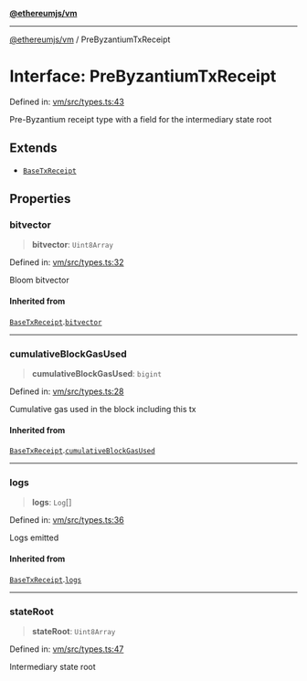 [**@ethereumjs/vm**](../README.md)

***

[@ethereumjs/vm](../README.md) / PreByzantiumTxReceipt

# Interface: PreByzantiumTxReceipt

Defined in: [vm/src/types.ts:43](https://github.com/Dargon789/ethereumjs-monorepo/blob/master/packages/vm/src/types.ts#L43)

Pre-Byzantium receipt type with a field
for the intermediary state root

## Extends

- [`BaseTxReceipt`](BaseTxReceipt.md)

## Properties

### bitvector

> **bitvector**: `Uint8Array`

Defined in: [vm/src/types.ts:32](https://github.com/Dargon789/ethereumjs-monorepo/blob/master/packages/vm/src/types.ts#L32)

Bloom bitvector

#### Inherited from

[`BaseTxReceipt`](BaseTxReceipt.md).[`bitvector`](BaseTxReceipt.md#bitvector)

***

### cumulativeBlockGasUsed

> **cumulativeBlockGasUsed**: `bigint`

Defined in: [vm/src/types.ts:28](https://github.com/Dargon789/ethereumjs-monorepo/blob/master/packages/vm/src/types.ts#L28)

Cumulative gas used in the block including this tx

#### Inherited from

[`BaseTxReceipt`](BaseTxReceipt.md).[`cumulativeBlockGasUsed`](BaseTxReceipt.md#cumulativeblockgasused)

***

### logs

> **logs**: `Log`[]

Defined in: [vm/src/types.ts:36](https://github.com/Dargon789/ethereumjs-monorepo/blob/master/packages/vm/src/types.ts#L36)

Logs emitted

#### Inherited from

[`BaseTxReceipt`](BaseTxReceipt.md).[`logs`](BaseTxReceipt.md#logs)

***

### stateRoot

> **stateRoot**: `Uint8Array`

Defined in: [vm/src/types.ts:47](https://github.com/Dargon789/ethereumjs-monorepo/blob/master/packages/vm/src/types.ts#L47)

Intermediary state root
